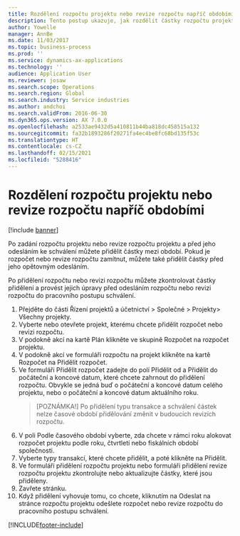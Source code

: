 ```yaml
---
title: Rozdělení rozpočtu projektu nebo revize rozpočtu napříč obdobími
description: Tento postup ukazuje, jak rozdělit částky rozpočtu projektu na období.
author: Yowelle
manager: AnnBe
ms.date: 11/03/2017
ms.topic: business-process
ms.prod: ''
ms.service: dynamics-ax-applications
ms.technology: ''
audience: Application User
ms.reviewer: josaw
ms.search.scope: Operations
ms.search.region: Global
ms.search.industry: Service industries
ms.author: andchoi
ms.search.validFrom: 2016-06-30
ms.dyn365.ops.version: AX 7.0.0
ms.openlocfilehash: a2533ae9432d5a410811b44ba818dc458515a132
ms.sourcegitcommit: fa32b1893286f20271fa4ec4be8fc68bd135f53c
ms.translationtype: HT
ms.contentlocale: cs-CZ
ms.lasthandoff: 02/15/2021
ms.locfileid: "5288416"
---
```

# <a name="allocate-a-project-budget-or-budget-revision-across-periods"></a>Rozdělení rozpočtu projektu nebo revize rozpočtu napříč obdobími

[!include [banner](../../includes/banner.md)]

Po zadání rozpočtu projektu nebo revize rozpočtu projektu a před jeho odesláním ke schválení můžete přidělit částky mezi období. Pokud je rozpočet nebo revize rozpočtu zamítnut, můžete také přidělit částky před jeho opětovným odesláním. 

Po přidělení rozpočtu nebo revizi rozpočtu můžete zkontrolovat částky přidělení a provést jejich úpravy před odesláním rozpočtu nebo revizi rozpočtu do pracovního postupu schválení. 

1. Přejděte do části Řízení projektů a účetnictví > Společné > Projekty> Všechny projekty. 
2. Vyberte nebo otevřete projekt, kterému chcete přidělit rozpočet nebo revizi rozpočtu. 
3. V podokně akcí na kartě Plán klikněte ve skupině Rozpočet na rozpočet projektu. 
4. V podokně akcí ve formuláři rozpočtu na projekt klikněte na kartě Rozpočet na Přidělit rozpočet. 
5. Ve formuláři Přidělit rozpočet zadejte do polí Přidělit od a Přidělit do počáteční a koncové datum, které chcete zahrnout do přidělení rozpočtu. Obvykle se jedná buď o počáteční a koncové datum celého projektu, nebo o počáteční a koncové datum aktuálního roku.  
   > [POZNÁMKA!] Po přidělení typu transakce a schválení částek nelze časové období přidělování změnit v budoucích revizích rozpočtu. 
6. V poli Podle časového období vyberte, zda chcete v rámci roku alokovat rozpočet projektu podle roku, čtvrtletí nebo fiskálních období společnosti.
7. Vyberte typy transakcí, které chcete přidělit, a poté klikněte na Přidělit. 
8. Ve formuláři přidělení rozpočtu projektu nebo formuláři přidělení revize rozpočtu projektu zkontrolujte nebo aktualizujte částky, které jsou přiděleny. 
9. Zavřete stránku.
10. Když přidělení vyhovuje tomu, co chcete, kliknutím na Odeslat na stránce rozpočtu projektu odešlete rozpočet nebo revize rozpočtu do pracovního postupu schválení.  




[!INCLUDE[footer-include](../../includes/footer-banner.md)]